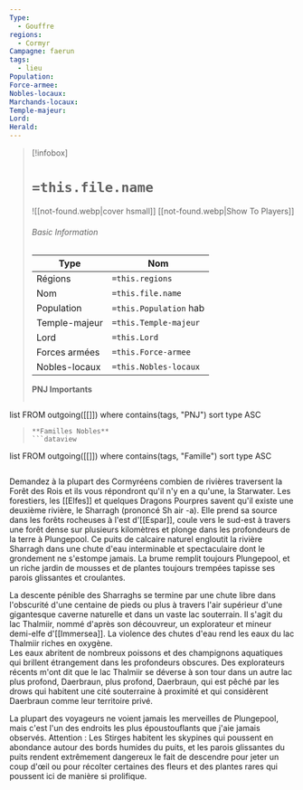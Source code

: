 ```yaml
---
Type:
  - Gouffre
regions:
  - Cormyr
Campagne: faerun
tags:
  - lieu
Population: 
Force-armee: 
Nobles-locaux: 
Marchands-locaux: 
Temple-majeur: 
Lord: 
Herald:
---
```

> [!infobox]
> # `=this.file.name`
> ![[not-found.webp|cover hsmall]]
> [[not-found.webp|Show To Players]]
> ###### Basic Information
> Type |  Nom |
> ---|---|
> Régions | `=this.regions`|
> Nom | `=this.file.name ` |
> Population | `=this.Population` hab |
> Temple-majeur | `=this.Temple-majeur` |
> Lord | `=this.Lord` |
> Forces armées | `=this.Force-armee` |
> Nobles-locaux | `=this.Nobles-locaux ` |
> **PNJ Importants**
>  ```dataview
list FROM outgoing([[]])
where contains(tags, "PNJ")
sort type ASC
>```
> **Familles Nobles**
> ```dataview
list FROM outgoing([[]])
where contains(tags, "Famille")
sort type ASC
>```

Demandez à la plupart des Cormyréens combien de rivières traversent la Forêt des Rois et ils vous répondront qu'il n'y en a qu'une, la Starwater. Les forestiers, les [[Elfes]] et quelques Dragons Pourpres savent qu'il existe une deuxième rivière, le Sharragh (prononcé Sh air -a). Elle prend sa source dans les forêts rocheuses à l'est d'[[Espar]], coule vers le sud-est à travers une forêt dense sur plusieurs kilomètres et plonge dans les profondeurs de la terre à Plungepool. Ce puits de calcaire naturel engloutit la rivière Sharragh dans une chute d'eau interminable et spectaculaire dont le grondement ne s'estompe jamais. La brume remplit toujours Plungepool, et un riche jardin de mousses et de plantes toujours trempées tapisse ses parois glissantes et croulantes.

La descente pénible des Sharraghs se termine par une chute libre dans l'obscurité d'une centaine de pieds ou plus à travers l'air supérieur d'une gigantesque caverne naturelle et dans un vaste lac souterrain. Il s'agit du lac Thalmiir, nommé d'après son découvreur, un explorateur et mineur demi-elfe d'[[Immersea]]. La violence des chutes d'eau rend les eaux du lac Thalmiir riches en oxygène.  
Les eaux abritent de nombreux poissons et des champignons aquatiques qui brillent étrangement dans les profondeurs obscures. Des explorateurs récents m'ont dit que le lac Thalmiir se déverse à son tour dans un autre lac plus profond, Daerbraun, plus profond, Daerbraun, qui est pêché par les drows qui habitent une cité souterraine à proximité et qui considèrent Daerbraun comme leur territoire privé.

La plupart des voyageurs ne voient jamais les merveilles de Plungepool, mais c'est l'un des endroits les plus époustouflants que j'aie jamais observés. Attention : Les Stirges habitent les skypines qui poussent en abondance autour des bords humides du puits, et les parois glissantes du puits rendent extrêmement dangereux le fait de descendre pour jeter un coup d'œil ou pour récolter certaines des fleurs et des plantes rares qui poussent ici de manière si prolifique.
